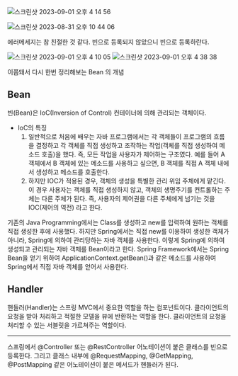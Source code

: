 
![스크린샷 2023-09-01 오후 4 14 56](https://github.com/5selny/5selny.github.io/assets/115622936/479bb5b9-2862-48e1-af6a-7ff94ce93060)

![스크린샷 2023-08-31 오후 10 44 06](https://github.com/5selny/5selny.github.io/assets/115622936/80f2cdd0-b668-4267-8038-d25c1fa7a2cb) 

에러메세지는 참 친절한 것 같다. 
빈으로 등록되지 않았으니 빈으로 등록하란다. 

![스크린샷 2023-09-01 오후 4 10 05](https://github.com/5selny/5selny.github.io/assets/115622936/d86a0625-d51d-409a-95de-6bf7f96f76a2)
![스크린샷 2023-09-01 오후 4 38 38](https://github.com/5selny/5selny.github.io/assets/115622936/2fa23e49-2995-4cb2-98a4-a6431d7a2891)



이쯤돼서 다시 한번 정리해보는 Bean 의 개념 
## Bean 
빈(Bean)은 IoC(Inversion of Control) 컨테이너에 의해 관리되는 객체이다. 

- IoC의 특징
  1. 일반적으로 처음에 배우는 자바 프로그램에서는 각 객체들이 프로그램의 흐름을 결정하고 각 객체를 직접 생성하고 조작하는 작업(객체를 직접 생성하여 메소드 호출)을 했다.
  즉, 모든 작업을 사용자가 제어하는 구조였다. 예를 들어 A 객체에서 B 객체에 있는 메소드를 사용하고 싶으면, B 객체를 직접 A 객체 내에서 생성하고 메소드를 호출한다.
  2. 하지만 IOC가 적용된 경우, 객체의 생성을 특별한 관리 위임 주체에게 맡긴다. 이 경우 사용자는 객체를 직접 생성하지 않고, 객체의 생명주기를 컨트롤하는 주체는 다른 주체가 된다.
  즉, 사용자의 제어권을 다른 주체에게 넘기는 것을 IOC(제어의 역전) 라고 한다.

기존의 Java Programming에서는 Class를 생성하고 new를 입력하여 원하는 객체를 직접 생성한 후에 사용했다.
하지만 Spring에서는 직접 new를 이용하여 생성한 객체가 아니라, Spring에 의하여 관리당하는 자바 객체를 사용한다.
이렇게 Spring에 의하여 생성되고 관리되는 자바 객체를 Bean이라고 한다. Spring Framework에서는 Spring Bean을 얻기 위하여 
ApplicationContext.getBean()과 같은 메소드를 사용하여 Spring에서 직접 자바 객체를 얻어서 사용한다.

## Handler 
핸들러(Handler)는 스프링 MVC에서 중요한 역할을 하는 컴포넌트이다. 
클라이언트의 요청을 받아 처리하고 적절한 모델을 뷰에 반환하는 역할을 한다. 
클라이언트의 요청을 처리할 수 있는 서블릿을 가르쳐주는 역할이다. 

---
스프링에서 @Controller 또는 @RestController 어노테이션이 붙은 클래스를 빈으로 등록한다. 
그리고 클래스 내부에 @RequestMapping, @GetMapping, @PostMapping 같은 어노테이션이 붙은 메서드가 핸들러가 된다. 


